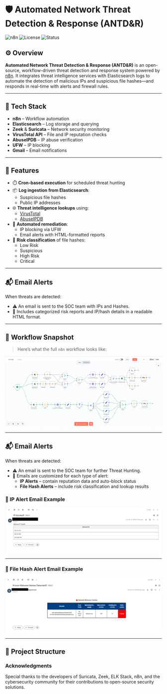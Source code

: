 <!--# Automated Network Threat Detection and Response

## Introduction

In today's rapidly evolving cyber threat landscape, timely and automated responses are critical for effective network security. This project integrates several open-source tools into a solid, automated threat detection and response system. It leverages Suricata and Zeek to monitor and log network traffic, with logs being ingested by an ELK (Elasticsearch, Logstash, Kibana) stack for centralized analysis. Using n8n as a workflow automation platform, the system extracts public IP addresses from the ELK logs, cross-references them with external threat intelligence services (VirusTotal and AbuseIPDB), and if an IP is deemed malicious automatically enforces a network block via iptables/Firewall.

This end-to-end automation minimizes manual intervention, reduces response times and enhances overall network resilience against cyber-attacks.

## Problem Statement

Organizations face a continuously evolving threat landscape where traditional, manual methods of threat detection and response are increasingly insufficient. Manual analysis of network traffic logs and the subsequent response to detected threats are time-consuming and prone to human error, leading to delayed mitigation and a higher risk of successful cyber-attacks.

While advanced SOAR (Security Orchestration, Automation, and Response) tools exist to automate these processes, their high costs and complexity make them inaccessible for many small businesses. Small and medium-sized enterprises (SMEs) require a cost-effective solution that provides similar benefits without the prohibitive expense.

## Objectives

- **Real-time Threat Detection**: Continuously monitor network traffic for suspicious activity.
- **Automated Threat Intelligence Lookup**: Cross-reference identified threats with external databases.
- **Alerting & Notification**: Notify the security team of detected threats.
- **Automated Response**: Block malicious IPs in real-time.
- **Cost-Effective SOAR Solution for SMEs**: Provide an affordable alternative to expensive commercial solutions.

## Methodology

1. **Traffic Monitoring**: Suricata and Zeek are deployed to capture and analyze network traffic.
2. **Log Aggregation**: ELK stack collects and indexes logs for centralized analysis.
3. **Data Extraction & Analysis**: Suspicious IPs are extracted from logs and analyzed against threat intelligence sources.
4. **Automated Response**: Malicious IPs are automatically blocked via `ufw`.
5. **Logging & Reporting**: Alerts and responses are documented for further analysis.

## Lab Setup

- **Operating System**: Ubuntu 24.04.1
- **Intrusion Detection Systems (IDS)**: Suricata and Zeek
- **Security Information and Event Management (SIEM)**: ELK (Elasticsearch, Logstash, Kibana)
- **Automation Platform**: n8n
- **Threat Intelligence APIs**: VirusTotal and AbuseIPDB
- **Firewall**: UFW (built-in Ubuntu firewall)

## Outcomes

- **Cost-Effective Solution**: Reduces the need for expensive commercial SOAR tools.
- **Near Real-Time Monitoring and Analysis**: Enables proactive network defense.
- **Automated Threat Intelligence Integration**: Enhances detection capabilities.
- **Proactive Response**: Mitigates threats before they cause damage.
- **Reduced Operational Burden**: Minimizes manual intervention.
- **Enhanced Network Security**: Strengthens overall cybersecurity posture.

## Installation & Deployment

1. **Install Suricata & Zeek**
   ```bash
   sudo apt update && sudo apt install -y suricata zeek
   ```

2. **Install ELK Stack**
   Follow the official [ELK installation guide](https://www.elastic.co/guide/en/elastic-stack/current/index.html).

3. **Set Up n8n**
   ```bash
   npm install -g n8n
   ```

4. **Configure Threat Intelligence APIs**
   - Register for API keys from [VirusTotal](https://www.virustotal.com/) and [AbuseIPDB](https://www.abuseipdb.com/).
   - Configure n8n workflows to fetch threat intelligence data.

5. **Deploy Firewall Rules**
   ```bash
   sudo ufw enable
   ```

## Contributing

Contributions are welcome! If you have improvements or new features to add, feel free to submit a pull request.

## License

This project is licensed under the MIT License - see the [LICENSE](LICENSE) file for details.

## Contact

For queries and suggestions, feel free to reach out.

---

-->

# 🛡️ Automated Network Threat Detection & Response (ANTD&R)

![n8n](https://img.shields.io/badge/built%20with-n8n-brightgreen?logo=n8n)
![License](https://img.shields.io/badge/license-MIT-blue.svg)
![Status](https://img.shields.io/badge/status-Active-success)

## ⚙️ Overview

**Automated Network Threat Detection & Response (ANTD&R)** is an open-source, workflow-driven threat detection and response system powered by [n8n](https://n8n.io/). It integrates threat intelligence services with Elasticsearch logs to automate the detection of malicious IPs and suspicious file hashes—and responds in real-time with alerts and firewall rules.

---

## 🧰 Tech Stack

- **n8n** – Workflow automation
- **Elasticsearch** – Log storage and querying
- **Zeek** & **Suricata** – Network security monitoring
- **VirusTotal API** – File and IP reputation checks
- **AbuseIPDB** – IP abuse verification
- **UFW** – IP blocking
- **Gmail** – Email notifications

---

## 🚀 Features

- ⏱️ **Cron-based execution** for scheduled threat hunting  
- 📦 **Log ingestion from Elasticsearch**:  
  - Suspicious file hashes  
  - Public IP addresses  
- 🌐 **Threat intelligence lookups** using:
  - [VirusTotal](https://virustotal.com)  
  - [AbuseIPDB](https://abuseipdb.com)  
- 🔐 **Automated remediation**:
  - IP blocking via UFW
  - Email alerts with HTML-formatted reports
- 🧠 **Risk classification** of file hashes:
  - Low Risk
  - Suspicious
  - High Risk
  - Critical

---

## 📬 Email Alerts

When threats are detected:
- ⚠️ An email is sent to the SOC team with IPs and Hashes.
- 📄 Includes categorized risk reports and IP/hash details in a readable HTML format.

---

## 📸 Workflow Snapshot

> Here’s what the full `n8n` workflow looks like:

![Workflow](./assets/n8n_workflow.png)


---

## 📬 Email Alerts

When threats are detected:

- ⚠️ An email is sent to the SOC team for further Threat Hunting.
- 📄 Emails are customized for each type of alert:
  - **IP Alerts** – contain reputation data and auto-block status
  - **File Hash Alerts** – include risk classification and lookup results

### 📨 IP Alert Email Example

![IP Alert](./assets/ip_email_alert.png)

---

### 📨 File Hash Alert Email Example

![Hash Alert](./assets/hash_email_alert.png)


---

## 📁 Project Structure



### Acknowledgments

Special thanks to the developers of Suricata, Zeek, ELK Stack, n8n, and the cybersecurity community for their contributions to open-source security solutions.

